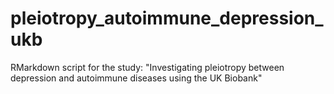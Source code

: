 # pleiotropy_autoimmune_depression_ukb
RMarkdown script for the study: "Investigating pleiotropy between depression and autoimmune diseases using the UK Biobank"
